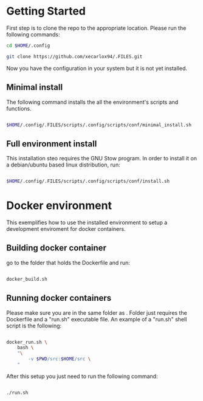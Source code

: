 

# Getting Started



First step is to clone the repo to the appropriate location. Please run the following commands:

```bash
cd $HOME/.config

git clone https://github.com/xecarlox94/.FILES.git
```

Now you have the configuration in your system but it is not yet installed.



## Minimal install


The following command installs the all the environment's scripts and functions.

```bash

$HOME/.config/.FILES/scripts/.config/scripts/conf/minimal_install.sh

```
## Full environment install


This installation steo requires the GNU Stow program. In order to install it on a debian/ubuntu based linux distribution, run:

```bash

$HOME/.config/.FILES/scripts/.config/scripts/conf/install.sh

```

# Docker environment


This exemplifies how to use the installed environment to setup a development enviroment for docker containers.


## Building docker container


go to the folder that holds the Dockerfile and run:

```bash

docker_build.sh

```


## Running docker containers


Please make sure you are in the same folder as . Folder just requires the Dockerfile and a "run.sh" executable file. An example of a "run.sh" shell script is the following:

```bash

docker_run.sh \
    bash \
    "\
        -v $PWD/src:$HOME/src \
    "
```

After this setup you just need to run the following command:

```bash

./run.sh

```
